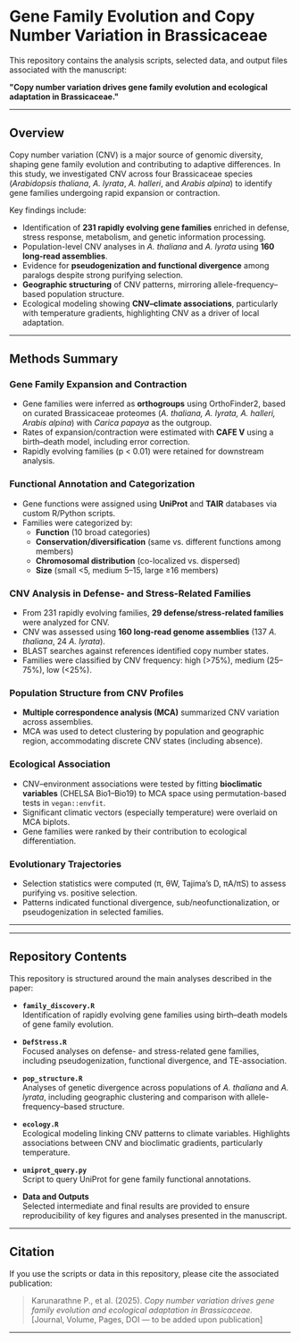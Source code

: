 # Gene Family Evolution and Copy Number Variation in Brassicaceae

This repository contains the analysis scripts, selected data, and output files associated with the manuscript:

**"Copy number variation drives gene family evolution and ecological adaptation in Brassicaceae."**

---

## Overview

Copy number variation (CNV) is a major source of genomic diversity, shaping gene family evolution and contributing to adaptive differences. In this study, we investigated CNV across four Brassicaceae species (*Arabidopsis thaliana*, *A. lyrata*, *A. halleri*, and *Arabis alpina*) to identify gene families undergoing rapid expansion or contraction.

Key findings include:

- Identification of **231 rapidly evolving gene families** enriched in defense, stress response, metabolism, and genetic information processing.
- Population-level CNV analyses in *A. thaliana* and *A. lyrata* using **160 long-read assemblies**.
- Evidence for **pseudogenization and functional divergence** among paralogs despite strong purifying selection.
- **Geographic structuring** of CNV patterns, mirroring allele-frequency–based population structure.
- Ecological modeling showing **CNV–climate associations**, particularly with temperature gradients, highlighting CNV as a driver of local adaptation.

---

## Methods Summary

### Gene Family Expansion and Contraction
- Gene families were inferred as **orthogroups** using OrthoFinder2, based on curated Brassicaceae proteomes (*A. thaliana, A. lyrata, A. halleri, Arabis alpina*) with *Carica papaya* as the outgroup.  
- Rates of expansion/contraction were estimated with **CAFE V** using a birth–death model, including error correction.  
- Rapidly evolving families (p < 0.01) were retained for downstream analysis.

### Functional Annotation and Categorization
- Gene functions were assigned using **UniProt** and **TAIR** databases via custom R/Python scripts.  
- Families were categorized by:
  - **Function** (10 broad categories)  
  - **Conservation/diversification** (same vs. different functions among members)  
  - **Chromosomal distribution** (co-localized vs. dispersed)  
  - **Size** (small <5, medium 5–15, large ≥16 members)

### CNV Analysis in Defense- and Stress-Related Families
- From 231 rapidly evolving families, **29 defense/stress-related families** were analyzed for CNV.  
- CNV was assessed using **160 long-read genome assemblies** (137 *A. thaliana*, 24 *A. lyrata*).  
- BLAST searches against references identified copy number states.  
- Families were classified by CNV frequency: high (>75%), medium (25–75%), low (<25%).

### Population Structure from CNV Profiles
- **Multiple correspondence analysis (MCA)** summarized CNV variation across assemblies.  
- MCA was used to detect clustering by population and geographic region, accommodating discrete CNV states (including absence).

### Ecological Association
- CNV–environment associations were tested by fitting **bioclimatic variables** (CHELSA Bio1–Bio19) to MCA space using permutation-based tests in `vegan::envfit`.  
- Significant climatic vectors (especially temperature) were overlaid on MCA biplots.  
- Gene families were ranked by their contribution to ecological differentiation.

### Evolutionary Trajectories
- Selection statistics were computed (π, θW, Tajima’s D, πA/πS) to assess purifying vs. positive selection.  
- Patterns indicated functional divergence, sub/neofunctionalization, or pseudogenization in selected families.

---

---

## Repository Contents

This repository is structured around the main analyses described in the paper:

- **`family_discovery.R`**  
  Identification of rapidly evolving gene families using birth–death models of gene family evolution.

- **`DefStress.R`**  
  Focused analyses on defense- and stress-related gene families, including pseudogenization, functional divergence, and TE-association.

- **`pop_structure.R`**  
  Analyses of genetic divergence across populations of *A. thaliana* and *A. lyrata*, including geographic clustering and comparison with allele-frequency–based structure.

- **`ecology.R`**  
  Ecological modeling linking CNV patterns to climate variables. Highlights associations between CNV and bioclimatic gradients, particularly temperature.

- **`uniprot_query.py`**  
  Script to query UniProt for gene family functional annotations.

- **Data and Outputs**  
  Selected intermediate and final results are provided to ensure reproducibility of key figures and analyses presented in the manuscript.

---

## Citation

If you use the scripts or data in this repository, please cite the associated publication:

> Karunarathne P., et al. (2025). *Copy number variation drives gene family evolution and ecological adaptation in Brassicaceae.*  
> [Journal, Volume, Pages, DOI — to be added upon publication]

---